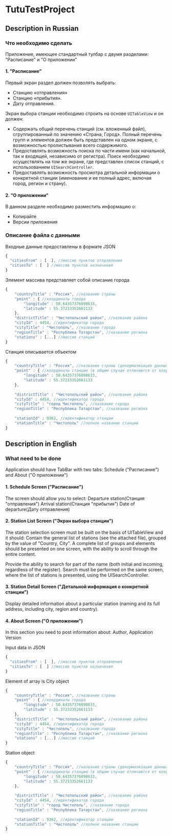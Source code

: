 # TutuTestProject

## Description in Russian

### Что необходимо сделать

Приложение, имеющее стандартный тулбар с двумя разделами: "Расписание" и "О приложении"

#### 1. "Расписание"

Первый экран раздел должен позволять выбрать:

 - Станцию «отправления»
 - Станцию «прибытия».
 - Дату отправления.

Экран выбора станции необходимо строить на основе `UITableView` и он должен:  

- Содержать общий перечень станций (см. вложенный файл), сгруппированный по значению «Страна, Город». Полный перечень групп и элементов должен быть представлен на одном экране, с возможностью пролистывания всего содержимого.
- Предоставлять возможность поиска по части имени (как начальной, так и входящей, независимо от регистра). Поиск необходимо осуществлять на том же экране, где представлен список станций, с использованием `UISearchController`.
- Предоставлять возможность просмотра детальной информации о конкретной станции (именование и ее полный адрес, включая город, регион и страну).

#### 2. "О приложении"

В данном разделе необходимо разместить информацию о:

 - Копирайте
 - Версии приложения

### Описание файла с данными

Входные данные предоставлены в формате JSON
```javascript
{
  "citiesFrom" : [  ], //массив пунктов отправления
  "citiesTo" : [  ] //массив пунктов назначения
}
```
Элемент массива представляет собой описание города
```javascript
{
	"countryTitle" : "Россия", //название страны
	"point" : { //координаты города
		"longitude" : 50.64357376098633,
		"latitude" : 55.37233352661133
	},
	"districtTitle" : "Чистопольский район", //название района
	"cityId" : 4454, //идентификатор города
	"cityTitle" : "Чистополь", //название города
	"regionTitle" : "Республика Татарстан", //название региона
	"stations" : [...] //массив станций
}
```

Станция описывается объектом
```javascript
{
	"countryTitle" : "Россия", //название страны (денормализация данных, дубль из города)
	"point" : { //координаты станции (в общем случае отличаются от координат города)
		"longitude" : 50.64357376098633,
	    "latitude" : 55.37233352661133
	},
	
	"districtTitle" : "Чистопольский район", //название района
	"cityId" : 4454, //идентификатор города
	"cityTitle" : "город Чистополь", //название города
	"regionTitle" : "Республика Татарстан", //название региона
	
	"stationId" : 9362, //идентификатор станции
	"stationTitle" : "Чистополь" //полное название станции
}
```
## Description in English

### What need to be done

Application should have TabBar with two tabs: Schedule ("Расписание") and About ("О приложении")

#### 1. Schedule Screen ("Расписание")
The screen should allow you to select:
Departure station(Станция "отправления")
Arrival station(Станция "прибытия")
Date of departure(Дату отправления)

#### 2. Station List Screen ("Экран выбора станции")
The station selection screen must be built on the basis of UITableView and it should:
Contain the general list of stations (see the attached file), grouped by the value of "Country, City". A complete list of groups and elements should be presented on one screen, with the ability to scroll through the entire content.

Provide the ability to search for part of the name (both initial and incoming, regardless of the register). Search must be performed on the same screen, where the list of stations is presented, using the UISearchController.

#### 3. Station Detail Screen ("Детальной информация о конкретной станции")
Display detailed information about a particular station (naming and its full address, including city, region and country).

#### 4. About Screen ("О приложении")
In this section you need to post information about: Author, Application Version

Input data in JSON
```javascript
{
  "citiesFrom" : [  ], //массив пунктов отправления
  "citiesTo" : [  ] //массив пунктов назначения
}
```
Element of array is City object
```javascript
{
	"countryTitle" : "Россия", //название страны
	"point" : { //координаты города
		"longitude" : 50.64357376098633,
		"latitude" : 55.37233352661133
	},
	"districtTitle" : "Чистопольский район", //название района
	"cityId" : 4454, //идентификатор города
	"cityTitle" : "Чистополь", //название города
	"regionTitle" : "Республика Татарстан", //название региона
	"stations" : [...] //массив станций
}
```

Station object
```javascript
{
	"countryTitle" : "Россия", //название страны (денормализация данных, дубль из города)
	"point" : { //координаты станции (в общем случае отличаются от координат города)
		"longitude" : 50.64357376098633,
	    "latitude" : 55.37233352661133
	},
	
	"districtTitle" : "Чистопольский район", //название района
	"cityId" : 4454, //идентификатор города
	"cityTitle" : "город Чистополь", //название города
	"regionTitle" : "Республика Татарстан", //название региона
	
	"stationId" : 9362, //идентификатор станции
	"stationTitle" : "Чистополь" //полное название станции
}
```
